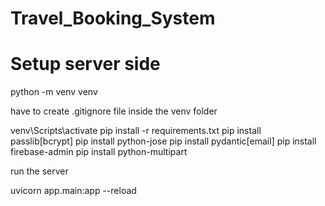 # Travel_Booking_System

# Setup server side

python -m venv venv

have to create .gitignore file inside the venv folder

venv\Scripts\activate
pip install -r requirements.txt
pip install passlib[bcrypt]
pip install python-jose
pip install pydantic[email]
pip install firebase-admin
pip install python-multipart


run the server

uvicorn app.main:app --reload


